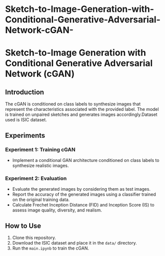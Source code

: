 # Sketch-to-Image-Generation-with-Conditional-Generative-Adversarial-Network-cGAN-

# Sketch-to-Image Generation with Conditional Generative Adversarial Network (cGAN)

## Introduction
The cGAN is conditioned on class labels to synthesize images that represent the characteristics associated with the provided label. The model is trained on unpaired sketches and generates images accordingly.Dataset used is ISIC dataset.

## Experiments
### Experiment 1: Training cGAN
- Implement a conditional GAN architecture conditioned on class labels to synthesize realistic images.

### Experiment 2: Evaluation
- Evaluate the generated images by considering them as test images.
- Report the accuracy of the generated images using a classifier trained on the original training data.
- Calculate Frechet Inception Distance (FID) and Inception Score (IS) to assess image quality, diversity, and realism.

## How to Use
1. Clone this repository.
2. Download the ISIC dataset and place it in the `data/` directory.
3. Run the `main.ipynb` to train the cGAN.
